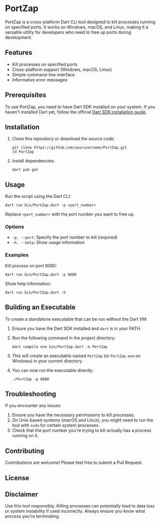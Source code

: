 # PortZap

PortZap is a cross-platform Dart CLI tool designed to kill processes running on specified ports. It works on Windows, macOS, and Linux, making it a versatile utility for developers who need to free up ports during development.

## Features

- Kill processes on specified ports
- Cross-platform support (Windows, macOS, Linux)
- Simple command-line interface
- Informative error messages

## Prerequisites

To use PortZap, you need to have Dart SDK installed on your system. If you haven't installed Dart yet, follow the official [Dart SDK installation guide](https://dart.dev/get-dart).

## Installation

1. Clone this repository or download the source code:

   ```
   git clone https://github.com/yourusername/PortZap.git
   cd PortZap
   ```

2. Install dependencies:

   ```
   dart pub get
   ```

## Usage

Run the script using the Dart CLI:

```
dart run bin/PortZap.dart -p <port_number>
```

Replace `<port_number>` with the port number you want to free up.

### Options

- `-p, --port`: Specify the port number to kill (required)
- `-h, --help`: Show usage information

### Examples

Kill process on port 8080:

```
dart run bin/PortZap.dart -p 8080
```

Show help information:

```
dart run bin/PortZap.dart -h
```

## Building an Executable

To create a standalone executable that can be run without the Dart VM:

1. Ensure you have the Dart SDK installed and `dart` is in your PATH.

2. Run the following command in the project directory:

   ```
   dart compile exe bin/PortZap.dart -o PortZap
   ```

3. This will create an executable named `PortZap` (or `PortZap.exe` on Windows) in your current directory.

4. You can now run the executable directly:

   ```
   ./PortZap -p 8080
   ```

## Troubleshooting

If you encounter any issues:

1. Ensure you have the necessary permissions to kill processes.
2. On Unix-based systems (macOS and Linux), you might need to run the tool with `sudo` for certain system processes.
3. Check that the port number you're trying to kill actually has a process running on it.

## Contributing

Contributions are welcome! Please feel free to submit a Pull Request.

## License


## Disclaimer

Use this tool responsibly. Killing processes can potentially lead to data loss or system instability if used incorrectly. Always ensure you know what process you're terminating.
